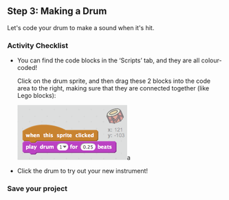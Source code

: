 ## Step 3: Making a Drum

Let's code your drum to make a sound when it's hit.

### Activity Checklist

+ You can find the code blocks in the ‘Scripts’ tab, and they are all colour-coded!

	Click on the drum sprite, and then drag these 2 blocks into the code area to the right, making sure that they are connected together (like Lego blocks):

	![screenshot](images/drum-sound-solution.png)a

+ Click the drum to try out your new instrument!

### Save your project
